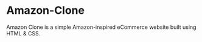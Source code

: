 # Amazon-Clone
Amazon Clone is a simple Amazon-inspired eCommerce website built using HTML &amp; CSS. 
